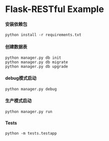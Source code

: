 # Flask-RESTful Example 
#### 安装依赖包
```
python install -r requirements.txt
```

#### 创建数据表
```
python manager.py db init
python manager.py db migrate
python manager.py db upgrade
```

#### debug模式启动
```
python manager.py debug
```

#### 生产模式启动
```
python manager.py run
```

#### Tests
```
python -m tests.testapp
```